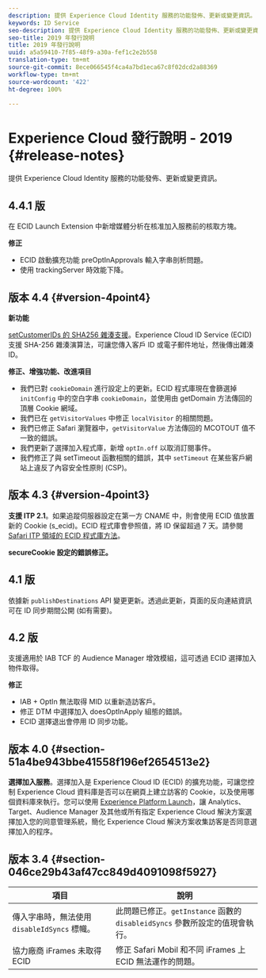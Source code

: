 ```yaml
---
description: 提供 Experience Cloud Identity 服務的功能發佈、更新或變更資訊。
keywords: ID Service
seo-description: 提供 Experience Cloud Identity 服務的功能發佈、更新或變更資訊。
seo-title: 2019 年發行說明
title: 2019 年發行說明
uuid: a5a59410-7f85-48f9-a30a-fef1c2e2b558
translation-type: tm+mt
source-git-commit: 8ece066545f4ca4a7bd1eca67c8f02dcd2a88369
workflow-type: tm+mt
source-wordcount: '422'
ht-degree: 100%

---
```



# Experience Cloud 發行說明 - 2019 {#release-notes}

提供 Experience Cloud Identity 服務的功能發佈、更新或變更資訊。

## 4.4.1 版

在 ECID Launch Extension 中新增媒體分析在核准加入服務前的核取方塊。

**修正**

* ECID 啟動擴充功能 preOptInApprovals 輸入字串剖析問題。
* 使用 trackingServer 時效能下降。

## 版本 4.4 {#version-4point4}

**新功能**

[setCustomerIDs 的 SHA256 雜湊支援](/help/reference/hashing-support.md)。Experience Cloud ID Service (ECID) 支援 SHA-256 雜湊演算法，可讓您傳入客戶 ID 或電子郵件地址，然後傳出雜湊 ID。

**修正、增強功能、改進項目**

* 我們已對 `cookieDomain` 進行設定上的更新。ECID 程式庫現在會篩選掉 `initConfig` 中的空白字串 `cookieDomain`，並使用由 getDomain 方法傳回的頂層 Cookie 網域。
* 我們已在 `getVisitorValues` 中修正 `localVisitor` 的相關問題。
* 我們已修正 Safari 瀏覽器中，`getVisitorValue` 方法傳回的 MCOTOUT 值不一致的錯誤。
* 我們更新了選擇加入程式庫，新增 `optIn.off` 以取消訂閱事件。
* 我們修正了與 setTimeout 函數相關的錯誤，其中 `setTimeout` 在某些客戶網站上違反了內容安全性原則 (CSP)。

## 版本 4.3 {#version-4point3}

**支援 ITP 2.1**。如果追蹤伺服器設定在第一方 CNAME 中，則會使用 ECID 值放置新的 Cookie (s_ecid)。ECID 程式庫會參照值，將 ID 保留超過 7 天。請參閱 [Safari ITP 領域的 ECID 程式庫方法](/help/reference/ecid-library-methods.md)。

**secureCookie 設定的錯誤修正。**

## 4.1 版

依據新 `publishDestinations` API 變更更新。透過此更新，頁面的反向連結資訊可在 ID 同步期間公開 (如有需要)。

## 4.2 版

支援適用於 IAB TCF 的 Audience Manager 增效模組，這可透過 ECID 選擇加入物件取得。

**修正**

* IAB + OptIn 無法取得 MID 以重新造訪客戶。
* 修正 DTM 中選擇加入 doesOptInApply 組態的錯誤。
* ECID 選擇退出會停用 ID 同步功能。

## 版本 4.0 {#section-51a4be943bbe41558f196ef2654513e2}

**選擇加入服務**。選擇加入是 Experience Cloud ID (ECID) 的擴充功能，可讓您控制 Experience Cloud 資料庫是否可以在網頁上建立訪客的 Cookie，以及使用哪個資料庫來執行。您可以使用 [Experience Platform Launch](https://docs.adobelaunch.com/)，讓 Analytics、Target、Audience Manager 及其他或所有指定 Experience Cloud 解決方案選擇加入您的同意管理系統，簡化 Experience Cloud 解決方案收集訪客是否同意選擇加入的程序。

## 版本 3.4 {#section-046ce29b43af47cc849d4091098f5927}

| 項目 | 說明 |
|---|---|
| 傳入字串時，無法使用 `disableIdSyncs` 標幟。 | 此問題已修正。`getInstance` 函數的 `disableidSyncs` 參數所設定的值現會執行。 |
| 協力廠商 iFrames 未取得 ECID | 修正 Safari Mobil 和不同 iFrames 上 ECID 無法運作的問題。 |

